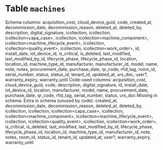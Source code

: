 ﻿# Table `machines`
Schema columns: acquisition_cost, cloud_device_guid, code, created_at, decommission_date, decommission_reason, deleted_at, deleted_by, description, digital_signature, icollection<attachment>, icollection<calibration>, icollection<capa_case>, icollection<inspection>, icollection<machine_component>, icollection<machine_lifecycle_event>, icollection<photo>, icollection<quality_event>, icollection<validation>, icollection<work_order>, id, install_date, iot_device_id, is_critical, is_deleted, last_modified, last_modified_by_id, lifecycle_phase, lifecycle_phase_id, location, location_id, machine_type_id, manufacturer, manufacturer_id, model, name, note, notes, procurement_date, purchase_date, qr_code, rfid_tag, room_id, serial_number, status, status_id, tenant_id, updated_at, urs_doc, user?, warranty_expiry, warranty_until
Code-used columns: acquisition_cost, cloud_device_guid, code, description, digital_signature, id, install_date, iot_device_id, location, manufacturer, model, name, procurement_date, purchase_date, qr_code, rfid_tag, serial_number, status, urs_doc
Missing in schema: 
Extra in schema (unused by code): created_at, decommission_date, decommission_reason, deleted_at, deleted_by, icollection<attachment>, icollection<calibration>, icollection<capa_case>, icollection<inspection>, icollection<machine_component>, icollection<machine_lifecycle_event>, icollection<photo>, icollection<quality_event>, icollection<validation>, icollection<work_order>, is_critical, is_deleted, last_modified, last_modified_by_id, lifecycle_phase, lifecycle_phase_id, location_id, machine_type_id, manufacturer_id, note, notes, room_id, status_id, tenant_id, updated_at, user?, warranty_expiry, warranty_until
